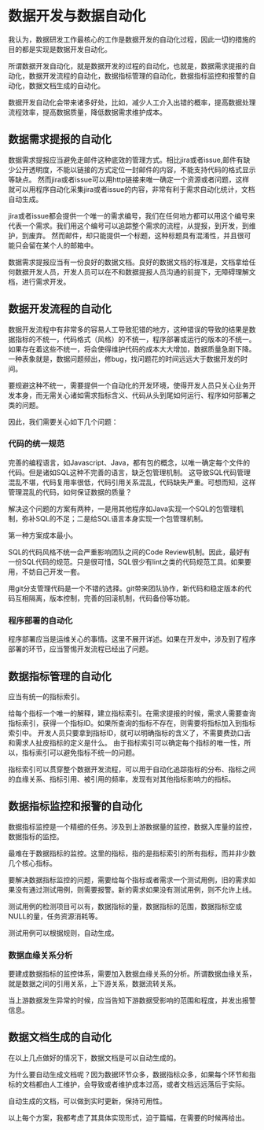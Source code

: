 
# 数据开发与数据自动化

我认为，数据研发工作最核心的工作是数据开发的自动化过程，因此一切的措施的目的都是实现是数据开发自动化。

所谓数据开发自动化，就是数据开发的过程的自动化，也就是，数据需求提报的自动化，数据开发流程的自动化，数据指标管理的自动化，数据指标监控和报警的自动化，数据文档生成的自动化。

数据开发自动化会带来诸多好处，比如，减少人工介入出错的概率，提高数据处理流程效率，提高数据质量，降低数据需求维护成本。

## 数据需求提报的自动化

数据需求提报应当避免走邮件这种底效的管理方式。相比jira或者issue,邮件有缺少公开透明度，不能以链接的方式定位一封邮件的内容，不能支持代码的格式显示等缺点。
然而jira或者issue可以用http链接来唯一确定一个资源或者问题，这样就可以用程序自动化采集jira或者issue的内容，非常有利于需求自动化统计，文档自动生成。

jira或者issue都会提供一个唯一的需求编号，我们在任何地方都可以用这个编号来代表一个需求。我们用这个编号可以追踪整个需求的流程，从提报，到开发，到维护，到废弃。
然而邮件，却只能提供一个标题，这种标题具有混淆性，并且很可能只会留在某个人的邮箱中。

数据需求提报应当有一份良好的数据文档。良好的数据文档的标准是，文档拿给任何数据开发人员，开发人员可以在不和数据提报人员沟通的前提下，无障碍理解文档，进行需求开发。



## 数据开发流程的自动化

数据开发流程中有非常多的容易人工导致犯错的地方，这种错误的导致的结果是数据指标的不统一，代码格式（风格）的不统一，程序部署或运行的版本的不统一。
如果存在着这些不统一，将会使得维护代码的成本大大增加，数据质量急剧下降。一种表象就是，数据问题频出，修bug，找问题花的时间远远大于数据开发的时间。


要规避这种不统一，需要提供一个自动化的开发环境，使得开发人员只关心业务开发本身，而无需关心诸如需求指标含义、代码从头到尾如何运行、程序如何部署之类的问题。

因此，我们需要关心如下几个问题：


### 代码的统一规范

完善的编程语言，如Javascript、Java，都有包的概念，以唯一确定每个文件的代码。但是诸如SQL这种不完善的语言，缺乏包管理机制。
这导致SQL代码管理混乱不堪，代码复用率很低，代码引用关系混乱，代码缺失严重。可想而知，这样管理混乱的代码，如何保证数据的质量？

解决这个问题的方案有两种，一是用其他程序如Java实现一个SQL的包管理机制，弥补SQL的不足；二是给SQL语言本身实现一个包管理机制。

第一种方案成本最小。


SQL的代码风格不统一会严重影响团队之间的Code Review机制。因此，最好有一份SQL代码的规范。只是很可惜，SQL很少有lint之类的代码规范工具。如果要用，不妨自己开发一套。

用git分支管理代码是一个不错的选择。git带来团队协作，新代码和稳定版本的代码互相隔离，版本控制，完善的回滚机制，代码备份等功能。

### 程序部署的自动化

程序部署应当是运维关心的事情。这里不展开详述。如果在开发中，涉及到了程序部署的环节，应当警惕开发流程已经出了问题。

## 数据指标管理的自动化

应当有统一的指标索引。

给每个指标一个唯一的解释，建立指标索引。在需求提报的时候，需求人需要查询指标索引，获得一个指标ID。如果所查询的指标不存在，则需要将指标加入到指标索引中。
开发人员只要拿到指标ID，就可以明确指标的含义了，不需要费劲口舌和需求人扯皮指标的定义是什么。
由于指标索引可以确定每个指标的唯一性，所以，指标索引可以避免指标不统一的问题。

指标索引可以贯穿整个数据开发流程，可以用于自动化追踪指标的分布、指标之间的血缘关系、指标引用、被引用的频率，发现有对其他指标影响力的指标。


## 数据指标监控和报警的自动化

数据指标监控是一个精细的任务。涉及到上游数据量的监控，数据入库量的监控，数据指标的监控。

最难在于数据指标的监控。这里的指标，指的是指标索引的所有指标，而并非少数几个核心指标。

要解决数据指标监控的问题，需要给每个指标或者需求一个测试用例，旧的需求如果没有通过测试用例，则需要报警。新的需求如果没有测试用例，则不允许上线。

测试用例的检测项目可以有，数据指标的量，数据指标的范围，数据指标空或NULL的量，任务资源消耗等。

测试用例可以根据规则，自动生成。


### 数据血缘关系分析

要建成数据指标的监控体系，需要加入数据血缘关系的分析。所谓数据血缘关系，就是数据之间的引用关系，上下游关系，数据流转关系。

当上游数据发生异常的时候，应当告知下游数据受影响的范围和程度，并发出报警信息。


## 数据文档生成的自动化


在以上几点做好的情况下，数据文档是可以自动生成的。

为什么要自动生成文档呢？因为数据环节众多，数据指标众多，如果每个环节和指标的文档都由人工维护，会导致或者维护成本过高，或者文档远远落后于实际。

自动生成的文档，可以做到实时更新，保持可用性。



以上每个方案，我都考虑了其具体实现形式，迫于篇幅，在需要的时候再给出。






